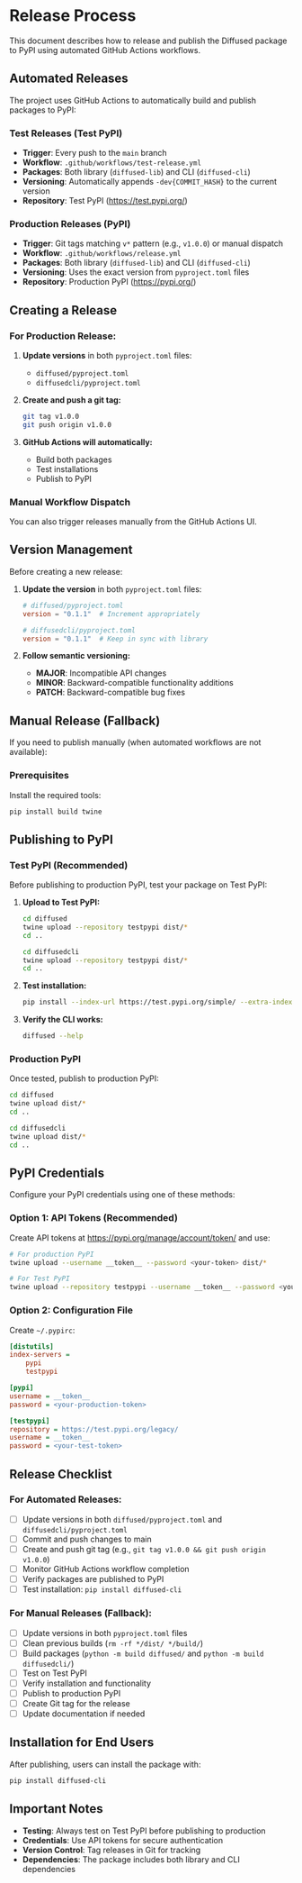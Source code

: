 # Release Process

This document describes how to release and publish the Diffused package to PyPI using automated GitHub Actions workflows.

## Automated Releases

The project uses GitHub Actions to automatically build and publish packages to PyPI:

### Test Releases (Test PyPI)
- **Trigger**: Every push to the `main` branch
- **Workflow**: `.github/workflows/test-release.yml`
- **Packages**: Both library (`diffused-lib`) and CLI (`diffused-cli`)
- **Versioning**: Automatically appends `-dev{COMMIT_HASH}` to the current version
- **Repository**: Test PyPI (https://test.pypi.org/)

### Production Releases (PyPI)
- **Trigger**: Git tags matching `v*` pattern (e.g., `v1.0.0`) or manual dispatch
- **Workflow**: `.github/workflows/release.yml`
- **Packages**: Both library (`diffused-lib`) and CLI (`diffused-cli`)
- **Versioning**: Uses the exact version from `pyproject.toml` files
- **Repository**: Production PyPI (https://pypi.org/)

## Creating a Release

### For Production Release:

1. **Update versions** in both `pyproject.toml` files:
   - `diffused/pyproject.toml`
   - `diffusedcli/pyproject.toml`

2. **Create and push a git tag:**
   ```bash
   git tag v1.0.0
   git push origin v1.0.0
   ```

3. **GitHub Actions will automatically:**
   - Build both packages
   - Test installations
   - Publish to PyPI

### Manual Workflow Dispatch
You can also trigger releases manually from the GitHub Actions UI.

## Version Management

Before creating a new release:

1. **Update the version** in both `pyproject.toml` files:
   ```toml
   # diffused/pyproject.toml
   version = "0.1.1"  # Increment appropriately

   # diffusedcli/pyproject.toml
   version = "0.1.1"  # Keep in sync with library
   ```

2. **Follow semantic versioning:**
   - **MAJOR**: Incompatible API changes
   - **MINOR**: Backward-compatible functionality additions
   - **PATCH**: Backward-compatible bug fixes

## Manual Release (Fallback)

If you need to publish manually (when automated workflows are not available):

### Prerequisites

Install the required tools:

```bash
pip install build twine
```

## Publishing to PyPI

### Test PyPI (Recommended)

Before publishing to production PyPI, test your package on Test PyPI:

1. **Upload to Test PyPI:**
   ```bash
   cd diffused
   twine upload --repository testpypi dist/*
   cd ..

   cd diffusedcli
   twine upload --repository testpypi dist/*
   cd ..
   ```

2. **Test installation:**
   ```bash
   pip install --index-url https://test.pypi.org/simple/ --extra-index-url https://pypi.org/simple/ diffused-cli
   ```

3. **Verify the CLI works:**
   ```bash
   diffused --help
   ```

### Production PyPI

Once tested, publish to production PyPI:

```bash
cd diffused
twine upload dist/*
cd ..

cd diffusedcli
twine upload dist/*
cd ..
```

## PyPI Credentials

Configure your PyPI credentials using one of these methods:

### Option 1: API Tokens (Recommended)
Create API tokens at https://pypi.org/manage/account/token/ and use:

```bash
# For production PyPI
twine upload --username __token__ --password <your-token> dist/*

# For Test PyPI
twine upload --repository testpypi --username __token__ --password <your-token> dist/*
```

### Option 2: Configuration File
Create `~/.pypirc`:

```ini
[distutils]
index-servers =
    pypi
    testpypi

[pypi]
username = __token__
password = <your-production-token>

[testpypi]
repository = https://test.pypi.org/legacy/
username = __token__
password = <your-test-token>
```

## Release Checklist

### For Automated Releases:
- [ ] Update versions in both `diffused/pyproject.toml` and `diffusedcli/pyproject.toml`
- [ ] Commit and push changes to main
- [ ] Create and push git tag (e.g., `git tag v1.0.0 && git push origin v1.0.0`)
- [ ] Monitor GitHub Actions workflow completion
- [ ] Verify packages are published to PyPI
- [ ] Test installation: `pip install diffused-cli`

### For Manual Releases (Fallback):
- [ ] Update versions in both `pyproject.toml` files
- [ ] Clean previous builds (`rm -rf */dist/ */build/`)
- [ ] Build packages (`python -m build diffused/` and `python -m build diffusedcli/`)
- [ ] Test on Test PyPI
- [ ] Verify installation and functionality
- [ ] Publish to production PyPI
- [ ] Create Git tag for the release
- [ ] Update documentation if needed

## Installation for End Users

After publishing, users can install the package with:

```bash
pip install diffused-cli
```

## Important Notes

- **Testing**: Always test on Test PyPI before publishing to production
- **Credentials**: Use API tokens for secure authentication
- **Version Control**: Tag releases in Git for tracking
- **Dependencies**: The package includes both library and CLI dependencies
